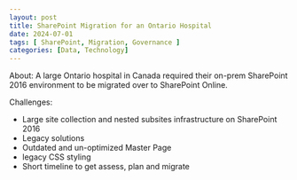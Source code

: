 ```yaml
---
layout: post
title: SharePoint Migration for an Ontario Hospital
date: 2024-07-01
tags: [ SharePoint, Migration, Governance ]
categories: [Data, Technology]
---
```


About:
A large Ontario hospital in Canada required their on-prem SharePoint 2016 environment to be migrated over to SharePoint Online. 

Challenges:
- Large site collection and nested subsites infrastructure on SharePoint 2016
- Legacy solutions
- Outdated and un-optimized Master Page
- legacy CSS styling
- Short timeline to get assess, plan and migrate 